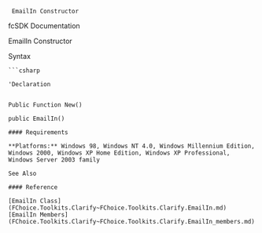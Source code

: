 ﻿     EmailIn Constructor                                                   

fcSDK Documentation

EmailIn Constructor

Syntax

```vbnet
```csharp

'Declaration
 

Public Function New()

public EmailIn()

#### Requirements

**Platforms:** Windows 98, Windows NT 4.0, Windows Millennium Edition, Windows 2000, Windows XP Home Edition, Windows XP Professional, Windows Server 2003 family

See Also

#### Reference

[EmailIn Class](FChoice.Toolkits.Clarify~FChoice.Toolkits.Clarify.EmailIn.md)  
[EmailIn Members](FChoice.Toolkits.Clarify~FChoice.Toolkits.Clarify.EmailIn_members.md)